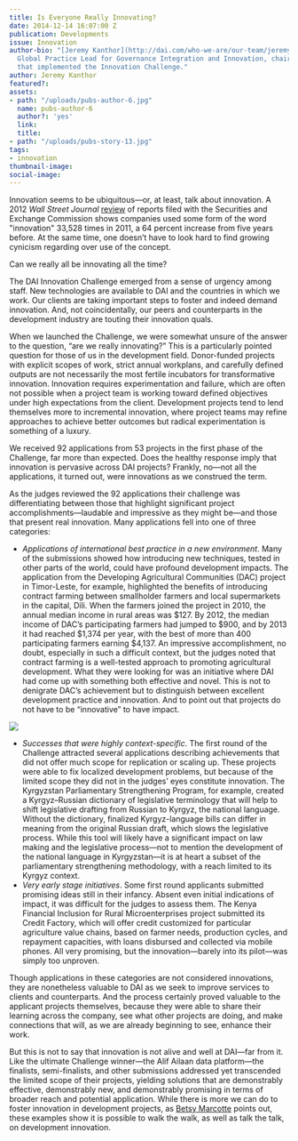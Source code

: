 ```yaml
---
title: Is Everyone Really Innovating?
date: 2014-12-14 16:07:00 Z
publication: Developments
issue: Innovation
author-bio: "[Jeremy Kanthor](http://dai.com/who-we-are/our-team/jeremy-kanthor),
  Global Practice Lead for Governance Integration and Innovation, chaired the committee
  that implemented the Innovation Challenge."
author: Jeremy Kanthor
featured?: 
assets:
- path: "/uploads/pubs-author-6.jpg"
  name: pubs-author-6
  author?: 'yes'
  link: 
  title: 
- path: "/uploads/pubs-story-13.jpg"
tags:
- innovation
thumbnail-image:
social-image:
---
```


Innovation seems to be ubiquitous—or, at least, talk about innovation. A 2012 *Wall Street Journal* [review](http://www.wsj.com/news/articles/SB10001424052702304791704577418250902309914?mg=reno64-wsj) of reports filed with the Securities and Exchange Commission shows companies used some form of the word "innovation" 33,528 times in 2011, a 64 percent increase from five years before. At the same time, one doesn’t have to look hard to find growing cynicism regarding over use of the concept.




Can we really all be innovating all the time?

The DAI Innovation Challenge emerged from a sense of urgency among staff. New technologies are available to DAI and the countries in which we work. Our clients are taking important steps to foster and indeed demand innovation. And, not coincidentally, our peers and counterparts in the development industry are touting their innovation quals.

When we launched the Challenge, we were somewhat unsure of the answer to the question, “are we really innovating?” This is a particularly pointed question for those of us in the development field. Donor-funded projects with explicit scopes of work, strict annual workplans, and carefully defined outputs are not necessarily the most fertile incubators for transformative innovation. Innovation requires experimentation and failure, which are often not possible when a project team is working toward defined objectives under high expectations from the client. Development projects tend to lend themselves more to incremental innovation, where project teams may refine approaches to achieve better outcomes but radical experimentation is something of a luxury. 

We received 92 applications from 53 projects in the first phase of the Challenge, far more than expected. Does the healthy response imply that innovation is pervasive across DAI projects? Frankly, no—not all the applications, it turned out, were innovations as we construed the term. 

As the judges reviewed the 92 applications their challenge was differentiating between those that highlight significant project accomplishments—laudable and impressive as they might be—and those that present real innovation. Many applications fell into one of three categories:

* *Applications of international best practice in a new environment*. Many of the submissions showed how introducing new techniques, tested in other parts of the world, could have profound development impacts. The application from the Developing Agricultural Communities (DAC) project in Timor-Leste, for example, highlighted the benefits of introducing contract farming between smallholder farmers and local supermarkets in the capital, Dili. When the farmers joined the project in 2010, the annual median income in rural areas was $127. By 2012, the median income of DAC’s participating farmers had jumped to $900, and by 2013 it had reached $1,374 per year, with the best of more than 400 participating farmers earning $4,137. An impressive accomplishment, no doubt, especially in such a difficult context, but the judges noted that contract farming is a well-tested approach to promoting agricultural development. What they were looking for was an initiative where DAI had come up with something both effective and novel. This is not to denigrate DAC’s achievement but to distinguish between excellent development practice and innovation. And to point out that projects do not have to be “innovative” to have impact.

<a href="/uploads/pubs-story-13.jpg" target="_blank"><img src="/uploads/pubs-story-13.jpg" /></a>

* *Successes that were highly context-specific*. The first round of the Challenge attracted several applications describing achievements that did not offer much scope for replication or scaling up. These projects were able to fix localized development problems, but because of the limited scope they did not in the judges’ eyes constitute innovation. The Kyrgyzstan Parliamentary Strengthening Program, for example, created a Kyrgyz–Russian dictionary of legislative terminology that will help to shift legislative drafting from Russian to Kyrgyz, the national language. Without the dictionary, finalized Kyrgyz-language bills can differ in meaning from the original Russian draft, which slows the legislative process. While this tool will likely have a significant impact on law making and the legislative process—not to mention the development of the national language in Kyrgyzstan—it is at heart a subset of the  parliamentary strengthening methodology, with a reach limited to its Kyrgyz context.
* *Very early stage initiatives*. Some first round applicants submitted promising ideas still in their infancy. Absent even initial indications of impact, it was difficult for the judges to assess them. The Kenya Financial Inclusion for Rural Microenterprises project submitted its Credit Factory, which will offer credit customized for particular agriculture value chains, based on farmer needs, production cycles, and repayment capacities, with loans disbursed and collected via mobile phones. All very promising, but the innovation—barely into its pilot—was simply too unproven.

Though applications in these categories are not considered innovations, they are nonetheless valuable to DAI as we seek to improve services to clients and counterparts. And the process certainly proved valuable to the applicant projects themselves, because they were able to share their learning across the company, see what other projects are doing, and make connections that will, as we are already beginning to see, enhance their work.

But this is not to say that innovation is not alive and well at DAI—far from it. Like the ultimate Challenge winner—the Alif Ailaan data platform—the finalists, semi-finalists, and other submissions addressed yet transcended the limited scope of their projects, yielding solutions that are demonstrably effective, demonstrably new, and demonstrably promising in terms of broader reach and potential application. While there is more we can do to foster innovation in development projects, as [Betsy Marcotte](/articles/dais-2014-innovation-challenge-lessons-and-legacy) points out, these examples show it is possible to walk the walk, as well as talk the talk, on development innovation.
